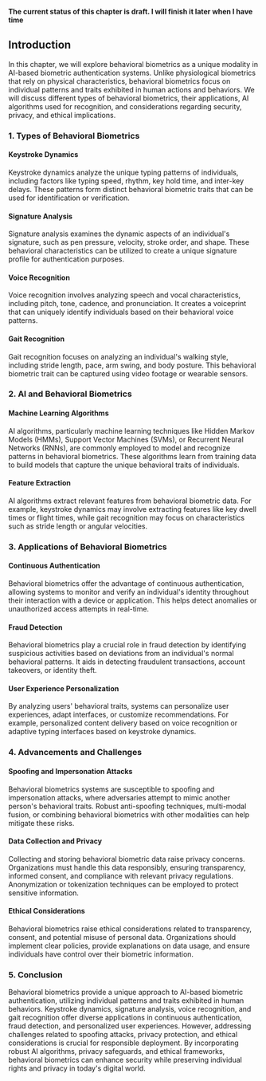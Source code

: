 **The current status of this chapter is draft. I will finish it later when I have time**

Introduction
------------

In this chapter, we will explore behavioral biometrics as a unique modality in AI-based biometric authentication systems. Unlike physiological biometrics that rely on physical characteristics, behavioral biometrics focus on individual patterns and traits exhibited in human actions and behaviors. We will discuss different types of behavioral biometrics, their applications, AI algorithms used for recognition, and considerations regarding security, privacy, and ethical implications.

### 1. Types of Behavioral Biometrics

#### Keystroke Dynamics

Keystroke dynamics analyze the unique typing patterns of individuals, including factors like typing speed, rhythm, key hold time, and inter-key delays. These patterns form distinct behavioral biometric traits that can be used for identification or verification.

#### Signature Analysis

Signature analysis examines the dynamic aspects of an individual's signature, such as pen pressure, velocity, stroke order, and shape. These behavioral characteristics can be utilized to create a unique signature profile for authentication purposes.

#### Voice Recognition

Voice recognition involves analyzing speech and vocal characteristics, including pitch, tone, cadence, and pronunciation. It creates a voiceprint that can uniquely identify individuals based on their behavioral voice patterns.

#### Gait Recognition

Gait recognition focuses on analyzing an individual's walking style, including stride length, pace, arm swing, and body posture. This behavioral biometric trait can be captured using video footage or wearable sensors.

### 2. AI and Behavioral Biometrics

#### Machine Learning Algorithms

AI algorithms, particularly machine learning techniques like Hidden Markov Models (HMMs), Support Vector Machines (SVMs), or Recurrent Neural Networks (RNNs), are commonly employed to model and recognize patterns in behavioral biometrics. These algorithms learn from training data to build models that capture the unique behavioral traits of individuals.

#### Feature Extraction

AI algorithms extract relevant features from behavioral biometric data. For example, keystroke dynamics may involve extracting features like key dwell times or flight times, while gait recognition may focus on characteristics such as stride length or angular velocities.

### 3. Applications of Behavioral Biometrics

#### Continuous Authentication

Behavioral biometrics offer the advantage of continuous authentication, allowing systems to monitor and verify an individual's identity throughout their interaction with a device or application. This helps detect anomalies or unauthorized access attempts in real-time.

#### Fraud Detection

Behavioral biometrics play a crucial role in fraud detection by identifying suspicious activities based on deviations from an individual's normal behavioral patterns. It aids in detecting fraudulent transactions, account takeovers, or identity theft.

#### User Experience Personalization

By analyzing users' behavioral traits, systems can personalize user experiences, adapt interfaces, or customize recommendations. For example, personalized content delivery based on voice recognition or adaptive typing interfaces based on keystroke dynamics.

### 4. Advancements and Challenges

#### Spoofing and Impersonation Attacks

Behavioral biometrics systems are susceptible to spoofing and impersonation attacks, where adversaries attempt to mimic another person's behavioral traits. Robust anti-spoofing techniques, multi-modal fusion, or combining behavioral biometrics with other modalities can help mitigate these risks.

#### Data Collection and Privacy

Collecting and storing behavioral biometric data raise privacy concerns. Organizations must handle this data responsibly, ensuring transparency, informed consent, and compliance with relevant privacy regulations. Anonymization or tokenization techniques can be employed to protect sensitive information.

#### Ethical Considerations

Behavioral biometrics raise ethical considerations related to transparency, consent, and potential misuse of personal data. Organizations should implement clear policies, provide explanations on data usage, and ensure individuals have control over their biometric information.

### 5. Conclusion

Behavioral biometrics provide a unique approach to AI-based biometric authentication, utilizing individual patterns and traits exhibited in human behaviors. Keystroke dynamics, signature analysis, voice recognition, and gait recognition offer diverse applications in continuous authentication, fraud detection, and personalized user experiences. However, addressing challenges related to spoofing attacks, privacy protection, and ethical considerations is crucial for responsible deployment. By incorporating robust AI algorithms, privacy safeguards, and ethical frameworks, behavioral biometrics can enhance security while preserving individual rights and privacy in today's digital world.
